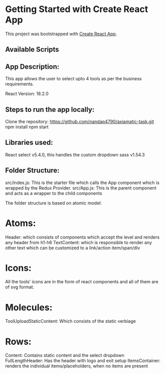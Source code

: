 # Getting Started with Create React App

This project was bootstrapped with [Create React App](https://github.com/facebook/create-react-app).

## Available Scripts

## App Description:
This app allows the user to select upto 4 tools as per the business requirements.

React Version:
18.2.0

## Steps to run the app locally:
Clone the repository: https://github.com/nandap4790/axiamatic-task.git
npm install
npm start

## Libraries used:
React select v5.4.0, this handles the custom dropdown
sass v1.54.3

## Folder Structure:
src/index.js: This is the starter file which calls the App component which is wrapped by the Redux Provider.
src/App.js: This is the parent component and acts as a wrapper to the child components

The folder structure is based on atomic model:
# Atoms:
Header: which consists of components which accept the level and renders any header from h1-h6
TextContent: which is responsible to render any other text which can be customized to a link/action item/span/div

# Icons:
All the tools' icons are in the form of react components and all of them are of svg format.

# Molecules:
ToolUploadStaticContent: Which consists of the static verbiage

# Rows:
Content: Contains static content and the select dropdown
FullLengthHeader: Has the header with logo and exit setup
ItemsContainer: renders the individual items/placeholders, when no items are present



